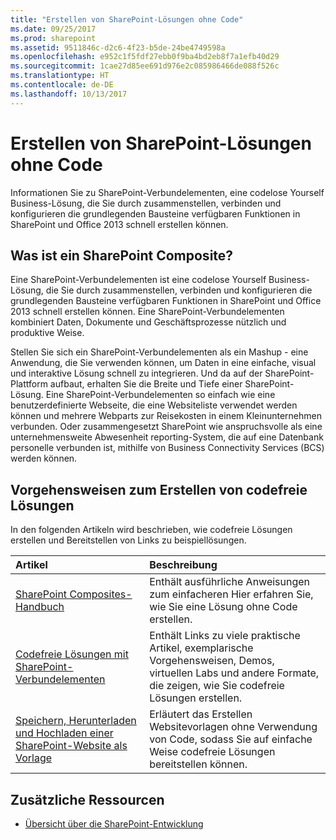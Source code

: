 ```yaml
---
title: "Erstellen von SharePoint-Lösungen ohne Code"
ms.date: 09/25/2017
ms.prod: sharepoint
ms.assetid: 9511846c-d2c6-4f23-b5de-24be4749598a
ms.openlocfilehash: e952c1f5fdf27ebb0f9ba4bd2eb8f7a1efb40d29
ms.sourcegitcommit: 1cae27d85ee691d976e2c085986466de088f526c
ms.translationtype: HT
ms.contentlocale: de-DE
ms.lasthandoff: 10/13/2017
---
```

# <a name="create-sharepoint-no-code-solutions"></a>Erstellen von SharePoint-Lösungen ohne Code
Informationen Sie zu SharePoint-Verbundelementen, eine codelose Yourself Business-Lösung, die Sie durch zusammenstellen, verbinden und konfigurieren die grundlegenden Bausteine verfügbaren Funktionen in SharePoint und Office 2013 schnell erstellen können.
## <a name="what-is-a-sharepoint-composite"></a>Was ist ein SharePoint Composite?
<a name="bk_whatiscomposite"> </a>

Eine SharePoint-Verbundelementen ist eine codelose Yourself Business-Lösung, die Sie durch zusammenstellen, verbinden und konfigurieren die grundlegenden Bausteine verfügbaren Funktionen in SharePoint und Office 2013 schnell erstellen können. Eine SharePoint-Verbundelementen kombiniert Daten, Dokumente und Geschäftsprozesse nützlich und produktive Weise.
  
    
    
Stellen Sie sich ein SharePoint-Verbundelementen als ein Mashup - eine Anwendung, die Sie verwenden können, um Daten in eine einfache, visual und interaktive Lösung schnell zu integrieren. Und da auf der SharePoint-Plattform aufbaut, erhalten Sie die Breite und Tiefe einer SharePoint-Lösung. Eine SharePoint-Verbundelementen so einfach wie eine benutzerdefinierte Webseite, die eine Websiteliste verwendet werden können und mehrere Webparts zur Reisekosten in einem Kleinunternehmen verbunden. Oder zusammengesetzt SharePoint wie anspruchsvolle als eine unternehmensweite Abwesenheit reporting-System, die auf eine Datenbank personelle verbunden ist, mithilfe von Business Connectivity Services (BCS) werden können.
  
    
    

## <a name="how-tos-for-creating-no-code-solutions"></a>Vorgehensweisen zum Erstellen von codefreie Lösungen
<a name="bk_howtosfornocode"> </a>

In den folgenden Artikeln wird beschrieben, wie codefreie Lösungen erstellen und Bereitstellen von Links zu beispiellösungen.
  
    
    


|**Artikel**|**Beschreibung**|
|:-----|:-----|
| [SharePoint Composites-Handbuch](sharepoint-composites-handbook.md) <br/> |Enthält ausführliche Anweisungen zum einfacheren Hier erfahren Sie, wie Sie eine Lösung ohne Code erstellen.  <br/> |
| [Codefreie Lösungen mit SharePoint-Verbundelementen](http://technet.microsoft.com/en-us/sharepoint/dn594430) <br/> |Enthält Links zu viele praktische Artikel, exemplarische Vorgehensweisen, Demos, virtuellen Labs und andere Formate, die zeigen, wie Sie codefreie Lösungen erstellen.  <br/> |
| [Speichern, Herunterladen und Hochladen einer SharePoint-Website als Vorlage](save-download-and-upload-a-sharepoint-site-as-a-template.md) <br/> |Erläutert das Erstellen Websitevorlagen ohne Verwendung von Code, sodass Sie auf einfache Weise codefreie Lösungen bereitstellen können.  <br/> |
   

## <a name="additional-resources"></a>Zusätzliche Ressourcen
<a name="bk_addresources"> </a>


-  [Übersicht über die SharePoint-Entwicklung](sharepoint-development-overview.md)
    
  

  
    
    


